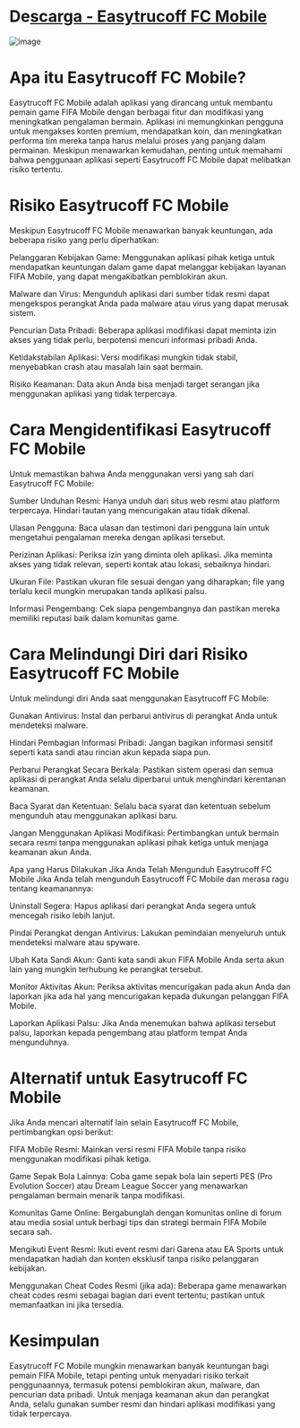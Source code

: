 # De[scarga - Easytrucoff FC Mobile ](https://bom.so/MOTYOD)

![image](https://github.com/user-attachments/assets/d21c350b-862f-4a06-9043-ae952e40bbff)

# Apa itu Easytrucoff FC Mobile?
Easytrucoff FC Mobile adalah aplikasi yang dirancang untuk membantu pemain game FIFA Mobile dengan berbagai fitur dan modifikasi yang meningkatkan pengalaman bermain. Aplikasi ini memungkinkan pengguna untuk mengakses konten premium, mendapatkan koin, dan meningkatkan performa tim mereka tanpa harus melalui proses yang panjang dalam permainan. Meskipun menawarkan kemudahan, penting untuk memahami bahwa penggunaan aplikasi seperti Easytrucoff FC Mobile dapat melibatkan risiko tertentu.

# Risiko Easytrucoff FC Mobile
Meskipun Easytrucoff FC Mobile menawarkan banyak keuntungan, ada beberapa risiko yang perlu diperhatikan:

Pelanggaran Kebijakan Game: Menggunakan aplikasi pihak ketiga untuk mendapatkan keuntungan dalam game dapat melanggar kebijakan layanan FIFA Mobile, yang dapat mengakibatkan pemblokiran akun.

Malware dan Virus: Mengunduh aplikasi dari sumber tidak resmi dapat mengekspos perangkat Anda pada malware atau virus yang dapat merusak sistem.

Pencurian Data Pribadi: Beberapa aplikasi modifikasi dapat meminta izin akses yang tidak perlu, berpotensi mencuri informasi pribadi Anda.

Ketidakstabilan Aplikasi: Versi modifikasi mungkin tidak stabil, menyebabkan crash atau masalah lain saat bermain.

Risiko Keamanan: Data akun Anda bisa menjadi target serangan jika menggunakan aplikasi yang tidak terpercaya.

# Cara Mengidentifikasi Easytrucoff FC Mobile
Untuk memastikan bahwa Anda menggunakan versi yang sah dari Easytrucoff FC Mobile:

Sumber Unduhan Resmi: Hanya unduh dari situs web resmi atau platform terpercaya. Hindari tautan yang mencurigakan atau tidak dikenal.

Ulasan Pengguna: Baca ulasan dan testimoni dari pengguna lain untuk mengetahui pengalaman mereka dengan aplikasi tersebut.

Perizinan Aplikasi: Periksa izin yang diminta oleh aplikasi. Jika meminta akses yang tidak relevan, seperti kontak atau lokasi, sebaiknya hindari.

Ukuran File: Pastikan ukuran file sesuai dengan yang diharapkan; file yang terlalu kecil mungkin merupakan tanda aplikasi palsu.

Informasi Pengembang: Cek siapa pengembangnya dan pastikan mereka memiliki reputasi baik dalam komunitas game.

# Cara Melindungi Diri dari Risiko Easytrucoff FC Mobile
Untuk melindungi diri Anda saat menggunakan Easytrucoff FC Mobile:

Gunakan Antivirus: Instal dan perbarui antivirus di perangkat Anda untuk mendeteksi malware.

Hindari Pembagian Informasi Pribadi: Jangan bagikan informasi sensitif seperti kata sandi atau rincian akun kepada siapa pun.

Perbarui Perangkat Secara Berkala: Pastikan sistem operasi dan semua aplikasi di perangkat Anda selalu diperbarui untuk menghindari kerentanan keamanan.

Baca Syarat dan Ketentuan: Selalu baca syarat dan ketentuan sebelum mengunduh atau menggunakan aplikasi baru.

Jangan Menggunakan Aplikasi Modifikasi: Pertimbangkan untuk bermain secara resmi tanpa menggunakan aplikasi pihak ketiga untuk menjaga keamanan akun Anda.

Apa yang Harus Dilakukan Jika Anda Telah Mengunduh Easytrucoff FC Mobile
Jika Anda telah mengunduh Easytrucoff FC Mobile dan merasa ragu tentang keamanannya:

Uninstall Segera: Hapus aplikasi dari perangkat Anda segera untuk mencegah risiko lebih lanjut.

Pindai Perangkat dengan Antivirus: Lakukan pemindaian menyeluruh untuk mendeteksi malware atau spyware.

Ubah Kata Sandi Akun: Ganti kata sandi akun FIFA Mobile Anda serta akun lain yang mungkin terhubung ke perangkat tersebut.

Monitor Aktivitas Akun: Periksa aktivitas mencurigakan pada akun Anda dan laporkan jika ada hal yang mencurigakan kepada dukungan pelanggan FIFA Mobile.

Laporkan Aplikasi Palsu: Jika Anda menemukan bahwa aplikasi tersebut palsu, laporkan kepada pengembang atau platform tempat Anda mengunduhnya.

# Alternatif untuk Easytrucoff FC Mobile
Jika Anda mencari alternatif lain selain Easytrucoff FC Mobile, pertimbangkan opsi berikut:

FIFA Mobile Resmi: Mainkan versi resmi FIFA Mobile tanpa risiko menggunakan modifikasi pihak ketiga.

Game Sepak Bola Lainnya: Coba game sepak bola lain seperti PES (Pro Evolution Soccer) atau Dream League Soccer yang menawarkan pengalaman bermain menarik tanpa modifikasi.

Komunitas Game Online: Bergabunglah dengan komunitas online di forum atau media sosial untuk berbagi tips dan strategi bermain FIFA Mobile secara sah.

Mengikuti Event Resmi: Ikuti event resmi dari Garena atau EA Sports untuk mendapatkan hadiah dan konten eksklusif tanpa risiko pelanggaran kebijakan.

Menggunakan Cheat Codes Resmi (jika ada): Beberapa game menawarkan cheat codes resmi sebagai bagian dari event tertentu; pastikan untuk memanfaatkan ini jika tersedia.

# Kesimpulan
Easytrucoff FC Mobile mungkin menawarkan banyak keuntungan bagi pemain FIFA Mobile, tetapi penting untuk menyadari risiko terkait penggunaannya, termasuk potensi pemblokiran akun, malware, dan pencurian data pribadi. Untuk menjaga keamanan akun dan perangkat Anda, selalu gunakan sumber resmi dan hindari aplikasi modifikasi yang tidak terpercaya.
